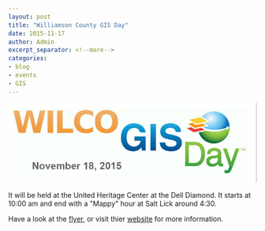 ```yaml
---
layout: post
title: "Williamson County GIS Day"
date: 2015-11-17
author: Admin
excerpt_separator: <!--more-->
categories:
- blog
- events
- GIS
---
```


![wilcogis](/assets/img/blog/wilcogis.png "wilco gis logo")

It will be held at the United Heritage Center at the Dell Diamond. It starts at 10:00 am and end with a "Mappy" hour at Salt Lick around 4:30. 
<!--more-->

Have a look at the [flyer](http://www.wilcogisday.com/uploads/2/9/3/0/293099/gisday2015flyer.pdf), or visit thier [website](http://www.wilcogisday.com/) for more information. 